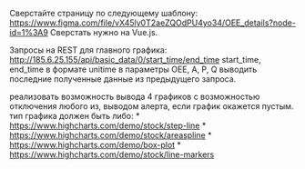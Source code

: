 Сверстайте страницу по следующему шаблону:
https://www.figma.com/file/vX45ly0T2aeZQOdPU4yo34/OEE_details?node-id=1%3A9
Сверстать нужно на Vue.js. 

Запросы на REST для главного графика: 
http://185.6.25.155/api/basic_data/0/start_time/end_time
start_time, end_time в формате unitime
в параметры OEE, A, P, Q выводить последние полученные данные из предыдущего запроса.

реализовать возможность вывода 4 графиков с возможностью отключения любого из, выводом алерта, если график окажется пустым.
тип графика должен быть либо:
	* 
https://www.highcharts.com/demo/stock/step-line
	* 
https://www.highcharts.com/demo/stock/areaspline
	* 
https://www.highcharts.com/demo/box-plot
	* 
https://www.highcharts.com/demo/stock/line-markers




